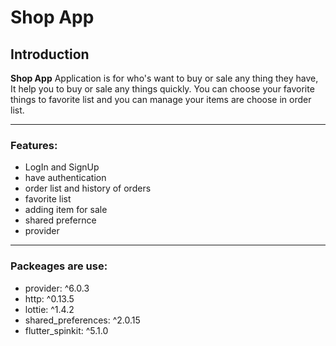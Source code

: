 # Shop App

 ## Introduction ##
 **Shop App** Application is for who's want to buy or sale any thing they have, It help you to buy or sale any things quickly. You can choose your favorite things to favorite list and you can manage your items are choose in order list.


---
 ### Features: ###
 - LogIn and SignUp 
 - have authentication
 - order list and history of orders
 - favorite list
 - adding item for sale 
 - shared prefernce 
 - provider
 ---
 ### Packeages are use: ###
 - provider: ^6.0.3
 - http: ^0.13.5
 - lottie: ^1.4.2
 - shared_preferences: ^2.0.15
 - flutter_spinkit: ^5.1.0
#